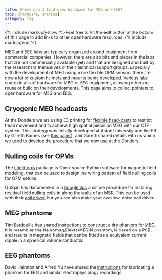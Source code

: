 ```yaml
---
title: Where can I find open hardware for MEG and EEG?
tags: [hardware, sharing]
category: faq
---
```


{% include markup/yellow %}
Feel free to hit the **edit** button at the bottom of this page to add links to other open hardware resources.
{% include markup/end %}

MEG and EEG labs are typically organized around equipment from commercial companies. However, there are also bits and pieces in the labs that are not commercially available (yet) and that are designed and built by the researchers themselves or their technical support groups. Especially with the development of MEG using more flexible OPM sensors there are now a lot of custom helmets and mounts being developed. Various labs share details of hardware for MEG or EEG equipment, allowing others to reuse or build on their developments. This page aims to collect pointers to open hardware for MEG and EEG.

## Cryogenic MEG headcasts

At the Donders we are using 3D printing for [flexible head-casts](https://github.com/Donders-Institute/meg_headcast) to restrict head movement and to achieve high spatial precision MEG with our CTF system. This strategy was initially developed at Aston University and the FIL by Gareth Barnes (see [this paper](https://doi.org/10.1016/j.jneumeth.2016.11.009)), and Gareth shared details with us which we used to develop the procedure that we now use at the Donders.

## Nulling coils for OPMs

The [bfieldtools](https://bfieldtools.github.io) package is Open-source Python software for magnetic field modeling, that can be used to design the wiring pattern of field nulling coils for OPM setups. 

QuSpin has documented in a [Google doc](https://docs.google.com/document/d/1e3LUfdOmUhHHBT-lbirucRoW1TdrYyMxdaS1W-6WDjA/edit?tab=t.0) a simple procedure for installing residual field nulling coils in along the walls of an MSR. This can be used with their [coil driver](https://quspin.com/low-noise-coil-driver/), but you can also make your own low-noise coil driver.

## MEG phantoms

Tim Bardouille has shared [instructions](https://github.com/tbardouille/MEG_biosignal_phantom) to construct a dry phantom for MEG. It is resembles the Neuromag/Elekta/MEGIN phantom, is based on a PCB, and results in magnetic fields that can be fitted as a equivalent current dipole in a spherical volume conductor.

## EEG phantoms

David Hairston and Alfred Yu have shared the [instructions](https://osf.io/qrka2/) for fabricating a phantom for EEG and similar electrophysiology recordings.
